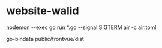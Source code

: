 # website-walid

nodemon --exec go run *.go --signal SIGTERM
air -c air.toml
<p>
go-bindata public/frontvue/dist
</p>